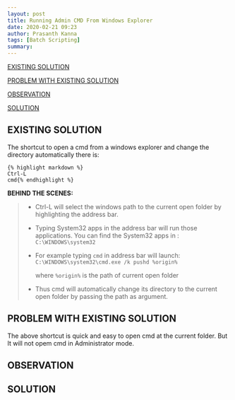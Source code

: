 ```yaml
---
layout: post
title: Running Admin CMD From Windows Explorer
date: 2020-02-21 09:23
author: Prasanth Kanna
tags: [Batch Scripting]
summary: 
---
```


[EXISTING SOLUTION](#existing-solution)

[PROBLEM WITH EXISTING SOLUTION](#problem-with-existing-solution)

[OBSERVATION](#observation)

[SOLUTION](#solution)

## EXISTING SOLUTION

The shortcut to open a cmd from a windows explorer and change the directory automatically there is:

    {% highlight markdown %}
    Ctrl-L
    cmd{% endhighlight %}

**BEHIND THE SCENES:**

> * Ctrl-L will select the windows path to the current open folder by highlighting the address bar.
> * Typing System32 apps in the address bar will run those applications. You can find the System32 apps in :
        `C:\WINDOWS\system32`
>
> * For example typing `cmd` in address bar will launch:
        `C:\WINDOWS\system32\cmd.exe /k pushd %origin%`
>
>   where `%origin%` is the path of current open folder
> * Thus cmd will automatically change its directory to the current open folder by passing the path as argument.

## PROBLEM WITH EXISTING SOLUTION

The above shortcut is quick and easy to open cmd at the current folder. But It will not opem cmd in Administrator mode.

## OBSERVATION



## SOLUTION
